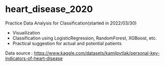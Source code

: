 # heart_disease_2020
Practice Data Analysis for Classification(started in 2022/03/30)
- Visuailization
- Classification using LogisticRegression, RandomForest, XGBoost, etc.
- Practical suggestion for actual and potential patients

Data source : https://www.kaggle.com/datasets/kamilpytlak/personal-key-indicators-of-heart-disease
